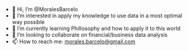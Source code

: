 - 👋 Hi, I’m @MoralesBarcelo
- 👀 I’m interested in apply my knowledge to use data in a most optimal way possible
- 🌱 I’m currently learning Phillosophy and how to apply it to this world
- 💞️ I’m looking to collaborate on financial/business data analysis
- 📫 How to reach me: morales.barcelo@gmail.com

<!---
MoralesBarcelo/MoralesBarcelo is a ✨ special ✨ repository because its `README.md` (this file) appears on your GitHub profile.
You can click the Preview link to take a look at your changes.
--->
